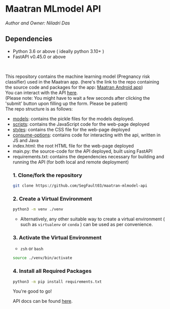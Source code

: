 <h1>Maatran MLmodel API</h1>
<i>Author and Owner: Niladri Das</i>

## Dependencies

- Python 3.6 or above ( ideally python 3.10+ )
- FastAPI v0.45.0 or above

</br>
<p>This repository contains the machine learning model (Pregnancy risk classifier) used 
in the Maatran app. (here's the link to the repo containing the source code and packages for the app: <a href="https://github.com/SegFault03/Maatran"> Maatran Android app</a>)<br>
You can interact with the API <a href="https://segfault03.github.io/maatran-mlmodel-api/">here</a>.
<br>(Please note: You might have to wait a few seconds after clicking the 'submit' button upon filling up the form. Please be patient)<br>
The repo structure is as follows:
<ul><li><a href="https://github.com/SegFault03/maatran-mlmodel-api/tree/main/models">models</a>: contains the pickle files for the models deployed.</li>
<li><a href="https://github.com/SegFault03/maatran-mlmodel-api/tree/main/scripts">scripts</a>: contains the JavaScript code for the web-page deployed</li>
<li><a href="https://github.com/SegFault03/maatran-mlmodel-api/tree/main/styles">styles</a>: contains the CSS file for the web-page deployed</li>
<li><a href="https://github.com/SegFault03/maatran-mlmodel-api/tree/main/consume-options">consume-options</a>: contains code for interacting with the api, written in JS and Java </li>
<li>index.html: the root HTML file for the web-page deployed</li>
<li>main.py: the source-code for the API deployed, built using FastAPI</li>
<li>requirements.txt: contains the dependencies necessary for building and running the API (for both local and remote deployment)</li></p>

### 1. Clone/fork the repository

```zsh
git clone https://github.com/SegFault03/maatran-mlmodel-api
```

### 2. Create a Virtual Environment

```zsh
python3 -m venv ./venv
```

 - Alternatively, any other suitable way to create a virtual environment ( such as `virtualenv` or `conda` ) can be used as per convenience.

 ### 3. Activate the Virtual Environment

 - `zsh` or `bash`

 ```zsh
source ./venv/bin/activate
 ```

### 4. Install all Required Packages

```zsh
python3 -m pip install requirements.txt
```

You're good to go!

API docs can be found <a href="https://zxv5hi.deta.dev/docs">here</a>.
